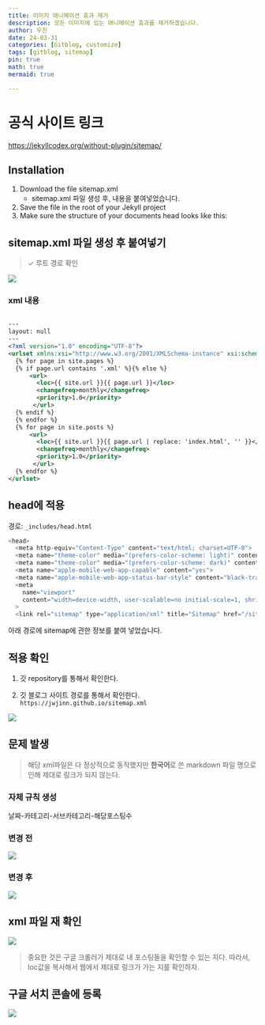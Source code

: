 ```yaml
---
title: 이미지 애니메이션 효과 제거
description: 모든 이미지에 있는 애니메이션 효과를 제거하겠습니다.
author: 우진
date: 24-03-31
categories: [Gitblog, customize]
tags: [gitblog, sitemap]
pin: true
math: true
mermaid: true

---
```


# 공식 사이트 링크
https://jekyllcodex.org/without-plugin/sitemap/

## Installation

1. Download the file sitemap.xml
    - sitemap.xml 파일 생성 후, 내용을 붙여넣었습니다.
2. Save the file in the root of your Jekyll project
3. Make sure the structure of your documents head looks like this:

## sitemap.xml 파일 생성 후 붙여넣기
>  ✓ 루트 경로 확인

![](https://jwjinn.github.io/assets/img/gitblog/2024-03-31-12-38-20.png)

### xml 내용

```xml

---
layout: null
---
<?xml version="1.0" encoding="UTF-8"?>
<urlset xmlns:xsi="http://www.w3.org/2001/XMLSchema-instance" xsi:schemaLocation="http://www.sitemaps.org/schemas/sitemap/0.9 http://www.sitemaps.org/schemas/sitemap/0.9/sitemap.xsd" xmlns="http://www.sitemaps.org/schemas/sitemap/0.9">
  {% for page in site.pages %}
  {% if page.url contains '.xml' %}{% else %}
      <url>
        <loc>{{ site.url }}{{ page.url }}</loc>
        <changefreq>monthly</changefreq>
        <priority>1.0</priority>
       </url>
  {% endif %}
  {% endfor %}
  {% for page in site.posts %}
      <url>
        <loc>{{ site.url }}{{ page.url | replace: 'index.html', '' }}</loc>
        <changefreq>monthly</changefreq>
        <priority>1.0</priority>
       </url>
  {% endfor %}
</urlset>

```

## head에 적용
경로: `_includes/head.html`

```javascript
<head>
  <meta http-equiv="Content-Type" content="text/html; charset=UTF-8">
  <meta name="theme-color" media="(prefers-color-scheme: light)" content="#f7f7f7">
  <meta name="theme-color" media="(prefers-color-scheme: dark)" content="#1b1b1e">
  <meta name="apple-mobile-web-app-capable" content="yes">
  <meta name="apple-mobile-web-app-status-bar-style" content="black-translucent">
  <meta
    name="viewport"
    content="width=device-width, user-scalable=no initial-scale=1, shrink-to-fit=no, viewport-fit=cover"
  >
  <link rel="sitemap" type="application/xml" title="Sitemap" href="/sitemap.xml" />

```
아래 경로에 sitemap에 관한 정보를 붙여 넣었습니다.

## 적용 확인

1. 깃 repository를 통해서 확인한다.

2. 깃 블로그 사이트 경로를 통해서 확인한다.
`https://jwjinn.github.io/sitemap.xml`

![](https://jwjinn.github.io/assets/img/gitblog/2024-03-31-12-49-56.png)

## 문제 발생
>해당 xml파일은 다 정상적으로 동작했지만 **한국어**로 쓴 markdown 파일 명으로 인해 제대로 링크가 되지 않는다.

### 자체 규칙 생성
날짜-카테고리-서브카테고리-해당포스팅수

### 변경 전
![](https://jwjinn.github.io/assets/img/gitblog/2024-03-31-12-51-57.png)

### 변경 후
![](https://jwjinn.github.io/assets/img/gitblog/2024-03-31-12-56-44.png)

## xml 파일 재 확인
![](https://jwjinn.github.io/assets/img/gitblog/2024-03-31-13-00-31.png)

> 중요한 것은 구글 크롤러가 제대로 내 포스팅들을 확인할 수 있는 지다.
따라서, loc값을 복사해서 웹에서 제대로 링크가 가는 지를 확인하자.

## 구글 서치 콘솔에 등록
![](https://jwjinn.github.io/assets/img/gitblog/2024-03-31-13-03-20.png)